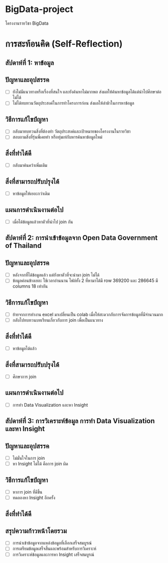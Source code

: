 # BigData-project
โครงงานรายวิชา BigData
# การสะท้อนคิด (Self-Reflection)

## สัปดาห์ที่ 1: หาข้อมูล

## ปัญหาและอุปสรรค
- [ ] ยังไม่มีแนวทางหรือเรื่องที่สนใจ และยังค้นหาไม่มากพอ ส่งผลให้ค้นหาข้อมูลได้แต่นำไปศึกษาต่อไม่ได้
- [ ] ไม่ได้ทบทวนวัตถุประสงค์ในการทำโครงการก่อน ส่งผลให้ล่าช้าในการหาข้อมูล

 ## วิธีการแก้ไขปํญหา
- [ ] กลับมาทบทวนสิ่งที่ต้องทำ วัตถุประสงค์และเป้าหมายของโครงงานในรายวิชา
- [ ] สอบถามสิ่งที่รุ่นพี่เคยทำ หรือทุ่มเท่กับหารค้นหาข้อมูลใหม่

## สิ่งที่ทำได้ดี
- [ ] กลับมาค้นคว้าเพิ่มเติม

## สิ่งที่สามารถปรับปรุงได้
- [ ] หาข้อมูลให้เยอะกว่าเดิม

## แผนการดำเนินงานต่อไป
- [ ] เมื่อได้ข้อมูลแล้วหาตัวที่นำไป join กัน


## สัปดาห์ที่ 2: การนำเข้าข้อมูลจาก Open Data Government of Thailand

## ปัญหาและอุปสรรค
- [ ] หลังจากที่ได้ข้อมูลแล้ว แต่ยังหาตัวที่จะนำมา join ไม่ได้
- [ ] ข้อมูลค่อนข้างเยอะ ใช้เวลาอ่านนาน ไฟล์ทั้ง 2 ที่หามาได้มี row 369200 และ 286645 มี columns 18 เท่ากัน

 ## วิธีการแก้ไขปํญหา
- [ ] ย้ายจากการทำงาน excel มาเปลี่ยนเป็น colab เมื่อให้สะดวกกับการจัดการข้อมูลที่มีจำนวนมาก
- [ ] กลับไปทบทวนบทเรียนเกี่ยวกับการ join เพื่อเป็นแนวทาง

## สิ่งที่ทำได้ดี
- [ ] หาข้อมูลได้แล้ว
## สิ่งที่สามารถปรับปรุงได้
- [ ] ศึกษาการ join

## แผนการดำเนินงานต่อไป
- [ ] การทำ Data Visualization และหา Insight


 ## สัปดาห์ที่ 3: การวิเคราะห์ข้อมูล การทำ Data Visualization และหา Insight

## ปัญหาและอุปสรรค
- [ ] ไม่มั่นใจในการ join
- [ ] หา Insight ไม่ได้ คือการ join ผิด

 ## วิธีการแก้ไขปํญหา
- [ ] หาการ join ที่ดีขึ้น
- [ ] ทดลองหา Insight อีกครั้ง

## สิ่งที่ทำได้ดี

## สรุปความก้าวหน้าโดยรวม
- [ ] การนำเข้าข้อมูลจากแหล่งข้อมูลที่เลือกเสร็จสมบูรณ์
- [ ] การเตรียมข้อมูลเสร็จสิ้นและพร้อมสำหรับการวิเคราะห์
- [ ] การวิเคราะห์ข้อมูลและการหา Insight เสร็จสมบูรณ์

